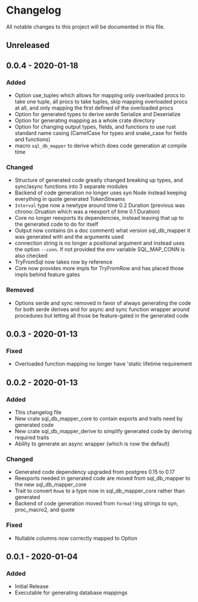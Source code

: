 # Changelog

All notable changes to this project will be documented in this file.


## Unreleased

## 0.0.4 - 2020-01-18

### Added
- Option use_tuples which allows for mapping only overloaded procs to take one tuple, all procs to take tuples, skip mapping overloaded procs at all, and only mapping the first defined of the overloaded procs
- Option for generated types to derive serde Serialize and Deserialize
- Option for generating mapping as a whole crate directory
- Option for changing output types, fields, and functions to use rust standard name casing (CamelCase for types and snake_case for fields and functions)
- macro `sql_db_mapper` to derive which does code generation at compile time

### Changed
- Structure of generated code greatly changed breaking up types, and sync/async functions into 3 separate modules
- Backend of code generation no longer uses syn Node instead keeping everything in quote generated TokenStreams
- `Interval` type now a newtype around time 0.2 Duration (previous was chrono::Druation which was a reexport of time 0.1 Duration)
- Core no longer reexports its dependencies, instead leaving that up to the generated code to do for itself
- Output now contains (in a doc comment) what version sql_db_mapper it was generated with and the arguments used
- connection string is no longer a positional argument and instead uses the option `--conn`. If not provided the env variable SQL_MAP_CONN is also checked
- TryFromSql now takes row by reference
- Core now provides more impls for TryFromRow and has placed those impls behind feature gates

### Removed
- Options serde and sync removed in favor of always generating the code for both serde derives and for async and sync function wrapper around procedures but letting all those be feature-gated in the generated code

## 0.0.3 - 2020-01-13

### Fixed
- Overloaded function mapping no longer have 'static lifetime requirement

## 0.0.2 - 2020-01-13

### Added
- This changelog file
- New crate sql_db_mapper_core to contain exports and traits need by generated code
- New crate sql_db_mapper_derive to simplify generated code by deriving required traits
- Ability to generate an async wrapper (which is now the default)

### Changed
- Generated code dependency upgraded from postgres 0.15 to 0.17
- Reexports needed in generated code are moved from sql_db_mapper to the new sql_db_mapper_core
- Trait to convert `Row`s to a type now in sql_db_mapper_core rather than generated
- Backend of code generation moved from `format!`ing strings to syn, proc_macro2, and quote

### Fixed
- Nullable columns now correctly mapped to Option<T>

## 0.0.1 - 2020-01-04

### Added
- Initial Release
- Executable for generating database mappings
